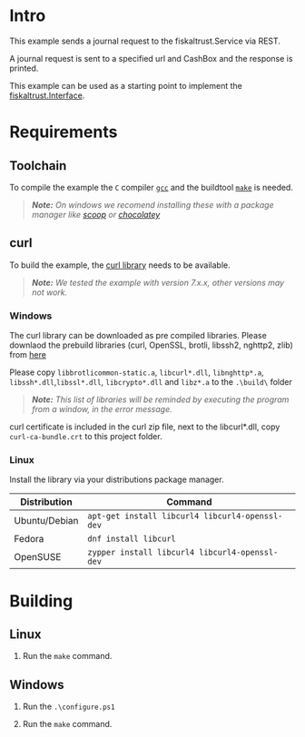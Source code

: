 # Intro

This example sends a journal request to the fiskaltrust.Service via REST.

A journal request is sent to a specified url and CashBox and the response is printed.

This example can be used as a starting point to implement the [fiskaltrust.Interface](https://github.com/fiskaltrust/interface-doc).

# Requirements

## Toolchain

To compile the example the `C` compiler [`gcc`](https://gcc.gnu.org/install/) and the buildtool [`make`](https://www.gnu.org/software/make/) is needed.

> _**Note:** On windows we recomend installing these with a package manager like [scoop](https://scoop.sh/) or [chocolatey](https://chocolatey.org/)_

## curl

To build the example, the [curl library](https://curl.haxx.se/libcurl/) needs to be available.

> _**Note:** We tested the example with version 7.x.x, other versions may not work._

### Windows

The curl library can be downloaded as pre compiled libraries. Please downlaod the prebuild libraries (curl, OpenSSL, brotli, libssh2, nghttp2, zlib) from [here](https://curl.haxx.se/windows/)

Please copy `libbrotlicommon-static.a`, `libcurl*.dll`, `libnghttp*.a`, `libssh*.dll`,`libssl*.dll`, `libcrypto*.dll` and `libz*.a` to the `.\build\` folder

> _**Note:** This list of libraries will be reminded by executing the program from a window, in the error message._

curl certificate is included in the curl zip file, next to the libcurl*.dll, copy  `curl-ca-bundle.crt` to this project folder.

### Linux

Install the library via your distributions package manager.

| Distribution  | Command                    |
|---------------|----------------------------|
| Ubuntu/Debian | `apt-get install libcurl4 libcurl4-openssl-dev` |
| Fedora        | `dnf install libcurl`                           |
| OpenSUSE      | `zypper install libcurl4 libcurl4-openssl-dev`  |

# Building

## Linux

  1. Run the `make` command.

## Windows

  1. Run the `.\configure.ps1`

  2. Run the `make` command.
